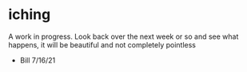 # iching

A work in progress. Look back over the next week or so and see what happens, it will be beautiful and not completely pointless
- Bill 7/16/21